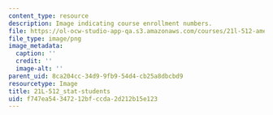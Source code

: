 ```yaml
---
content_type: resource
description: Image indicating course enrollment numbers.
file: https://ol-ocw-studio-app-qa.s3.amazonaws.com/courses/21l-512-american-authors-autobiography-and-memoir-fall-2013/f747ea54347212bfccda2d212b15e123_21L-512_stat-students.png
file_type: image/png
image_metadata:
  caption: ''
  credit: ''
  image-alt: ''
parent_uid: 8ca204cc-34d9-9fb9-54d4-cb25a8dbcbd9
resourcetype: Image
title: 21L-512_stat-students
uid: f747ea54-3472-12bf-ccda-2d212b15e123
---
```

